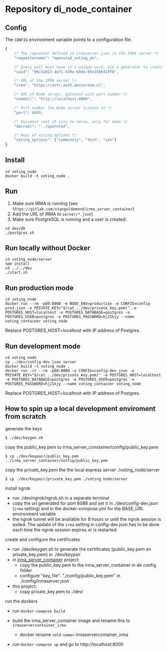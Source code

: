 # Repository di_node_container

## Config

The `CONFIG` environment variable points to a configuration file.

```javascript
{
    /* The requestor defined in irmaserver.json in the IRMA server */
    "requestorname": "openstad_voting_pk",

    /* Every poll must have it's unique uuid, use a generator to create one */
    "uuid": "06c5a013-4e71-439a-b8da-65e35b6419f0",

    /* URL of the IRMA server */
    "irma": "https://attr.auth.amsterdam.nl",

    /* URL of Node server, optional with port number */
    "nodeUrl": "http://localhost:8000",

    /* Port number the Node server listens to */
    "port": 8000,

    /* Document root of site to serve, only for demo */
    "docroot": "../openstad",

    /* Keys of voting options */
    "voting_options": ["community", "tech", "zen"]
}
```

## Install

```shell
cd voting_node
docker build -t voting_node .
```

## Run

1. Make sure IRMA is running (see `https://gitlab.com/stanguldemond/irma_server_container`)
2. Add the URL of IRMA to `server/*.json`)
3. Make sure PostgreSQL is running and a user is created:

```shell
cd dev/db
./postgres.sh
```

## Run locally without Docker

```shell
cd voting_node/server
npm install
cd ../../dev
./start.sh
```

## Run production mode

```shell
cd voting_node
docker run --rm -p80:8000 -e NODE_ENV=production -e CONFIG=config-prod.json -e PRIVATE_KEY="$(cat ../dev/private_key.pem)" -e POSTGRES_HOST=localhost -e POSTGRES_DATABASE=postgres -e POSTGRES_USER=postgres -e POSTGRES_PASSWORD=hj21kjy --name voting_container voting_node
```

Replace POSTGRES_HOST=localhost with IP address of Postgres.

## Run development mode

```shell
cd voting_node
cp ../dev/config-dev.json server
docker build -t voting_node .
docker run -it --rm -p80:8000 -e CONFIG=config-dev.json -e PRIVATE_KEY="$(cat ../dev/private_key.pem)" -e POSTGRES_HOST=localhost -e POSTGRES_DATABASE=postgres -e POSTGRES_USER=postgres -e POSTGRES_PASSWORD=hj21kjy --name voting_container voting_node
```

Replace POSTGRES_HOST=localhost with IP address of Postgres.


## How to spin up a local development enviroment from scratch


generate the keys

```shell
$ ./dev/keygen.sh
```

copy the public_key.pem to irma_server_constainer/config/public_key.pem

```shell
$ cp ./dev/keypair/public_key.pem ../irma_server_container/config/public_key.pem
```

copy the private_key.pem the the local express server ./voting_node/server

```shell
$ cp ./dev/keypair/private_key.pem ./voting_node/server
```

install ngrok

- run ./dev/ngrok/ngrok.sh in a separate terminal
- copy the url generated for port 8088 and set it in ./dev/config-dev.json (`irma` setting) and in the 
  docker-compose.yml for the BASE_URL environment variable
- the ngrok tunnel will be available for 8 hours or until the ngrok session is exited. The update of the `irma` setting
  in config-dev.json has to be done each time the ngrok session expires or is restarted.

create and configure the certificates

- run ./dev/keygen.sh to generate the certificates (public_key.pem en private_key.pem) in ./dev/keypair
- in [irma_server_container](https://gitlab.com/stanguldemond/irma_server_container) project:
  - copy the public_key.pem to the irma_server_container in de config folder
  - configure "key_file": "./config/public_key.pem" in ./config/irmaserver.json
- this project:
  - copy private_key.pem to ./dev/

run the dockers

- run `docker-compose build`
- build the irma_server_container image and rename this to `irmaservercontainer_irma`
    - docker rename `<old-name>` irmaservercontainer_irma

- run `docker-compose up` and go to http://localhost:8000


